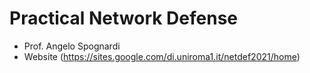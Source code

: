# Practical Network Defense

- Prof. Angelo Spognardi
- Website (https://sites.google.com/di.uniroma1.it/netdef2021/home)
